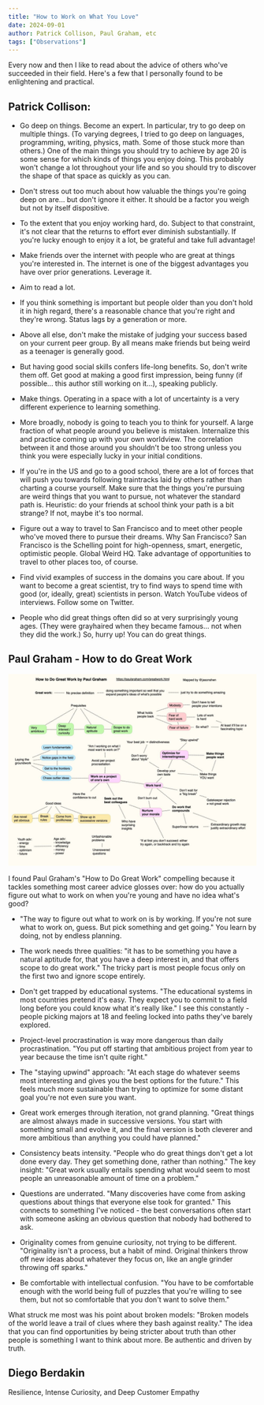 ```yaml
---
title: "How to Work on What You Love"
date: 2024-09-01
author: Patrick Collison, Paul Graham, etc
tags: ["Observations"]
---
```

Every now and then I like to read about the advice of others who've succeeded in their field. Here's a few that I personally found to be enlightening and practical. 

## Patrick Collison: 

- Go deep on things. Become an expert. In particular, try to go deep on multiple things. (To varying degrees, I tried to go deep on languages, programming, writing, physics, math. Some of those stuck more than others.) One of the main things you should try to achieve by age 20 is some sense for which kinds of things you enjoy doing. This probably won't change a lot throughout your life and so you should try to discover the shape of that space as quickly as you can.

- Don't stress out too much about how valuable the things you're going deep on are... but don't ignore it either. It should be a factor you weigh but not by itself dispositive.

- To the extent that you enjoy working hard, do. Subject to that constraint, it's not clear that the returns to effort ever diminish substantially. If you're lucky enough to enjoy it a lot, be grateful and take full advantage!

- Make friends over the internet with people who are great at things you're interested in. The internet is one of the biggest advantages you have over prior generations. Leverage it.

- Aim to read a lot.

- If you think something is important but people older than you don't hold it in high regard, there's a reasonable chance that you're right and they're wrong. Status lags by a generation or more.

- Above all else, don't make the mistake of judging your success based on your current peer group. By all means make friends but being weird as a teenager is generally good.

- But having good social skills confers life-long benefits. So, don't write them off. Get good at making a good first impression, being funny (if possible... this author still working on it...), speaking publicly.

- Make things. Operating in a space with a lot of uncertainty is a very different experience to learning something. 

- More broadly, nobody is going to teach you to think for yourself. A large fraction of what people around you believe is mistaken. Internalize this and practice coming up with your own worldview. The correlation between it and those around you shouldn't be too strong unless you think you were especially lucky in your initial conditions.

- If you're in the US and go to a good school, there are a lot of forces that will push you towards following traintracks laid by others rather than charting a course yourself. Make sure that the things you're pursuing are weird things that you want to pursue, not whatever the standard path is. Heuristic: do your friends at school think your path is a bit strange? If not, maybe it's too normal.

- Figure out a way to travel to San Francisco and to meet other people who've moved there to pursue their dreams. Why San Francisco? San Francisco is the Schelling point for high-openness, smart, energetic, optimistic people. Global Weird HQ. Take advantage of opportunities to travel to other places too, of course.

- Find vivid examples of success in the domains you care about. If you want to become a great scientist, try to find ways to spend time with good (or, ideally, great) scientists in person. Watch YouTube videos of interviews. Follow some on Twitter.

- People who did great things often did so at very surprisingly young ages. (They were grayhaired when they became famous... not when they did the work.) So, hurry up! You can do great things.

## Paul Graham - How to do Great Work
![Great Work](/images/posts/advice/great_work.jpg)

I found Paul Graham's "How to Do Great Work" compelling because it tackles something most career advice glosses over: how do you actually figure out what to work on when you're young and have no idea what's good?

- "The way to figure out what to work on is by working. If you're not sure what to work on, guess. But pick something and get going." You learn by doing, not by endless planning.

- The work needs three qualities: "it has to be something you have a natural aptitude for, that you have a deep interest in, and that offers scope to do great work." The tricky part is most people focus only on the first two and ignore scope entirely.

- Don't get trapped by educational systems. "The educational systems in most countries pretend it's easy. They expect you to commit to a field long before you could know what it's really like." I see this constantly - people picking majors at 18 and feeling locked into paths they've barely explored.

- Project-level procrastination is way more dangerous than daily procrastination. "You put off starting that ambitious project from year to year because the time isn't quite right." 

- The "staying upwind" approach: "At each stage do whatever seems most interesting and gives you the best options for the future." This feels much more sustainable than trying to optimize for some distant goal you're not even sure you want.

- Great work emerges through iteration, not grand planning. "Great things are almost always made in successive versions. You start with something small and evolve it, and the final version is both cleverer and more ambitious than anything you could have planned."

- Consistency beats intensity. "People who do great things don't get a lot done every day. They get something done, rather than nothing." The key insight: "Great work usually entails spending what would seem to most people an unreasonable amount of time on a problem."

- Questions are underrated. "Many discoveries have come from asking questions about things that everyone else took for granted." This connects to something I've noticed - the best conversations often start with someone asking an obvious question that nobody had bothered to ask.

- Originality comes from genuine curiosity, not trying to be different. "Originality isn't a process, but a habit of mind. Original thinkers throw off new ideas about whatever they focus on, like an angle grinder throwing off sparks."

- Be comfortable with intellectual confusion. "You have to be comfortable enough with the world being full of puzzles that you're willing to see them, but not so comfortable that you don't want to solve them."

What struck me most was his point about broken models: "Broken models of the world leave a trail of clues where they bash against reality." The idea that you can find opportunities by being stricter about truth than other people is something I want to think about more. Be authentic and driven by truth. 

## Diego Berdakin 

Resilience, Intense Curiosity, and Deep Customer Empathy